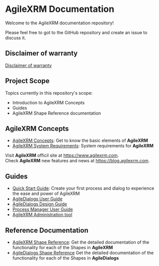 # AgileXRM Documentation

Welcome to the AgileXRM documentation repository!

Please feel free to got to the GitHub repository and create an issue to discuss it.

## Disclaimer of warranty

[Disclaimer of warranty](guides/common/DisclaimerOfWarranty.md)
 
## Project Scope

Topics currently in this repository's scope:

- Introduction to AgileXRM Concepts
- Guides
- AgileXRM Shape Reference documentation

## AgileXRM Concepts

- [AgileXRM Concepts](concepts/AgileXRM-Concepts.md): Get to know the basic elements of **AgileXRM**
- [AgileXRM System Requirements](systemrequirements/AgileXRM-SystemRequirements.md): System requirements for **AgileXRM**

Visit **AgileXRM** officil site at <https://www.agilexrm.com>.  
Check **AgileXRM** new features and news at <https://blog.agilexrm.com>.

## Guides

- [Quick Start Guide](guides/Quick-Start.md): Create your first process and dialog to experience the ease and power of AgileXRM
- [AgileDialogs User Guide](guides/AgileDialogs-UserGuide.md)
- [AgileDialogs Design Guide](guides/AgileDialogs-DesignGuide.md)
- [Process Manager User Guide](guides/ProcessManager-UserGuide.md)
- [AgileXRM Administration tool](guides/XRMAdministrationTool-UserGuide.md)

## Reference Documentation

- [AgileXRM Shape Reference](ref/README.md): Get the detailed documentation of the functionality for each of the Shapes in **AgileXRM**
- [AgileDialogs Shape Reference](ref/AgileDialogs.md) Get the detailed documentation of the functionality for each of the Shapes in **AgileDialogs**
